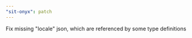 ```yaml
---
"sit-onyx": patch
---
```


Fix missing "locale" json, which are referenced by some type definitions
